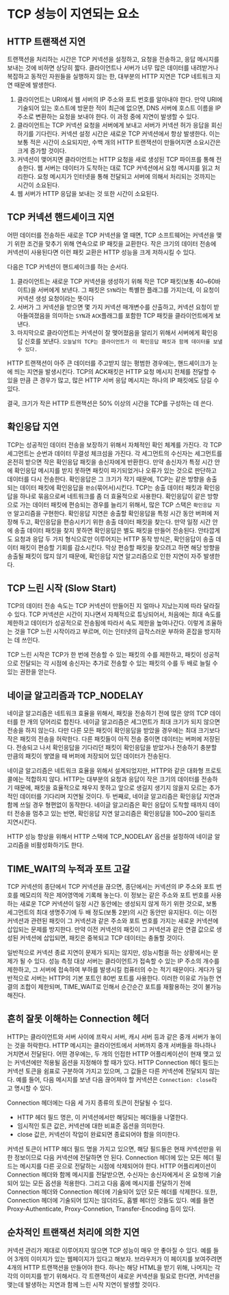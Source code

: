 # TCP 성능이 지연되는 요소

## HTTP 트랜잭션 지연
트랜잭션을 처리하는 시간은 TCP 커넥션을 설정하고, 요청을 전송하고, 응답 메시지를 보내는 것에 비하면 상당히 짧다.
클라이언트나 서버가 너무 많은 데이터를 내려받거나 복잡하고 동적인 자원들을 실행하지 않는 한, 대부분의 HTTP 지연은 TCP 네트워크 지연 때문에 발생한다.

1. 클라이언트는 URI에서 웹 서버의 IP 주소와 포트 번호를 알아내야 한다. 만약 URI에 기술되어 있는 호스트에 방문한 적이 최근에 없으면,
DNS 서버에 호스트 이름을 IP 주소로 변환하는 요청을 보내야 한다. 이 과정 중에 지연이 발생할 수 있다.
2. 클라이언트는 TCP 커넥션 요청을 서버에게 보내고 서버가 커넥션 허가 응답을 회신하기를 기다린다. 커넥션 설정 시간은 새로운 TCP 커넥션에서 
항상 발생한다. 이는 보통 적은 시간이 소요되지만, 수백 개의 HTTP 트랜잭션이 만들어지면 소요시간은 크게 증가할 것이다.
3. 커넥션이 맺어지면 클라이언트는 HTTP 요청을 새로 생성된 TCP 파이프를 통해 전송한다. 웹 서버는 데이터가 도착하는 대로 TCP 커넥션에서 요청 메시지를
읽고 처리한다. 요청 메시지가 인터넷을 통해 전달되고 서버에 의해서 처리되는 것까지는 시간이 소요된다.
4. 웹 서버가 HTTP 응답을 보내는 것 또한 시간이 소요된다.

## TCP 커넥션 핸드셰이크 지연
어떤 데이터를 전송하든 새로운 TCP 커넥션을 열 때면, TCP 소프트웨어는 커넥션을 맺기 위한 조건을 맞추기 위해 연속으로 IP 패킷을 교환한다.
작은 크기의 데이터 전송에 커넥션이 사용된다면 이런 패킷 교환은 HTTP 성능을 크게 저하시킬 수 있다.

다음은 TCP 커넥션이 핸드셰이크를 하는 순서다.

1. 클라이언트는 새로운 TCP 커넥션을 생성하기 위해 작은 TCP 패킷(보통 40~60바이트)을 서버에게 보낸다. 그 패킷은 `SYN`라는 특별한 플래그를 가지는데,
이 요청이 커넥션 생성 요청이라는 뜻이다
2. 서버가 그 커넥션을 받으면 몇 가지 커넥션 매개변수를 산출하고, 커넥션 요청이 받아들여졌음을 의미하는 `SYN`과 `ACK`플래그를 포함한 TCP 패킷을 클라이언트에게 보낸다.
3. 마지막으로 클라이언트는 커넥션이 잘 맺어졌음을 알리기 위해서 서버에게 확인응답 신호를 보낸다. `오늘날의 TCP는 클라이언트가 이 확인응답 패킷과 함께 데이터를 보낼 수 있다.`

HTTP 트랜잭션이 아주 큰 데이터를 주고받지 않는 평범한 경우에는, 핸드셰이크가 눈에 띄는 지연을 발생시킨다. TCP의 ACK패킷은 HTTP 요청 메시지 전체를 전달할 수 있을 만큼
큰 경우가 많고, 많은 HTTP 서버 응답 메시지는 하나의 IP 패킷에도 담길 수 있다.

결국, 크기가 작은 HTTP 트랜잭션은 50% 이상의 시간을 TCP를 구성하는 데 쓴다.

## 확인응답 지연
TCP는 성공적인 데이터 전송을 보장하기 위해서 자체적인 확인 체계를 가진다. 각 TCP 세그먼트는 순번과 데이터 무결성 체크섬을 가진다. 각 세그먼트의 수신자는
세그먼트를 온전히 받으면 작은 확인응답 패킷을 송신자에게 반환한다. 만약 송신자가 특정 시간 안에 확인응답 메시지를 받지 못하면 패킷이 파기되었거나 오류가 있는 것으로
판단하고 데이터를 다시 전송한다. 확인응답은 그 크기가 작기 때문에, TCP는 같은 방향을 송출되는 데이터 패킷에 확인응답을 `편승`(묶어서)시킨다. TCP는 송출 데이터 패킷과
확인응답을 하나로 묶음으로써 네트워크를 좀 더 효율적으로 사용한다. 확인응답이 같은 방향으로 가는 데이터 패킷에 편승되는 경우를 늘리기 위해서, 많은 TCP 스택은 `확인응답 지연`
알고리즘을 구현한다. 확인응답 지연은 송출할 확인응답을 특정 시간 동안 버퍼에 저장해 두고, 확인응답을 편승시키기 위한 송출 데이터 패킷을 찾는다. 만약 일정 시간 안에 송출 데이터
패킷을 찾지 못하면 확인응답은 별도 패킷을 만들어 전송된다. 안타깝게도 요청과 응답 두 가지 형식으로만 이루어지는 HTTP 동작 방식은, 확인응답이 송출 데이터 패킷이 편승할 기회를 감소시킨다.
막상 편승할 패킷을 찾으려고 하면 해당 방향을 송출될 패킷이 많지 않기 때문에, 확인응답 지연 알고리즘으로 인한 지연이 자주 발생한다.

## TCP 느린 시작 (Slow Start)
TCP의 데이터 전송 속도는 TCP 커넥션이 만들어진 지 얼마나 지났는지에 따라 달라질 수 있다. TCP 커넥션은 시간이 지나면서 자체적으로 튜닝되어서,
처음에는 최대 속도를 제한하고 데이터가 성공적으로 전송됨에 따라서 속도 제한을 높여나간다. 이렇게 조율하는 것을 TCP 느린 시작이라고 부르며, 이는 인터넷의 
급작스러운 부하와 혼잡을 방지하는 데 쓰인다.

TCP 느린 시작은 TCP가 한 번에 전송할 수 있는 패킷의 수를 제한하고, 패킷이 성공적으로 전달되는 각 시점에 송신자는 추가로 전송할 수 있는 패킷의 수를 두 배로 늘릴 수 있는 권한을 얻는다.

## 네이글 알고리즘과 TCP_NODELAY
네이글 알고리즘은 네트워크 효율을 위해서, 패킷을 전송하기 전에 많은 양의 TCP 데이터를 한 개의 덩어리로 합친다. 네이글 알고리즘은 세그먼트가 최대 크기가 되지 않으면
전송을 하지 않는다. 다만 다른 모든 패킷이 확인응답을 받았을 경우에는 최대 크기보다 작은 패킷의 전송을 허락한다. 다른 패킷들이 아직 전송 중이면 데이터는 버퍼에 저장된다.
전송되고 나서 확인응답을 기다리던 패킷이 확인응답을 받았거나 전송하기 충분할 만큼의 패킷이 쌓였을 때 버퍼에 저장되어 있던 데이터가 전송된다.

네이글 알고리즘은 네트워크 효율을 위해서 설계되었지만, HTTP와 같은 대화형 프로토콜에는 적합하지 않다. HTTP는 대부분의 요청과 응답이 작은 크기의 데이터를 전송하기 때문에,
패킷을 효율적으로 채우지 못하고 앞으로 생길지 생기지 않을지 모르는 추가적인 데이터를 기다리며 지연될 것이다. 두 번째로, 네이글 알고리즘은 확인응답 지연과 함께 쓰일 경우
형편없이 동작한다. 네이글 알고리즘은 확인 응답이 도착할 때까지 데이터 전송을 멈추고 있는 반면, 확인응답 지연 알고리즘은 확인응답을 100~200 밀리초 지연시킨다.

HTTP 성능 향상을 위해서 HTTP 스택에 TCP_NODELAY 옵션을 설정하여 네이글 알고리즘을 비활성화하기도 한다.

## TIME_WAIT의 누적과 포트 고갈
TCP 커넥션의 종단에서 TCP 커넥션을 끊으면, 종단에서는 커넥션의 IP 주소와 포트 번호를 메모리의 작은 제어영역에 기록해 놓는다. 이 정보는 같은 
주소와 포트 번호를 사용하는 새로운 TCP 커넥션이 일정 시간 동안에는 생성되지 않게 하기 위한 것으로, 보통 세그먼트의 최대 생명주기에 두 배 정도(보통 2분)의 시간 동안만
유지된다. 이는 이전 커넥션과 관련된 패킷이 그 커넥션과 같은 주소와 포트 번호를 가지는 새로운 커넥션에 삽입되는 문제를 방지한다. 만약 이전 커넥션의 패킷이 그 커넥션과 같은
연결 값으로 생성된 커넥션에 삽입되면, 패킷은 중복되고 TCP 데이터는 충돌할 것이다.

일반적으로 커넥션 종료 지연이 문제가 되지는 않지만, 성능시험을 하는 상황에서는 문제가 될 수 있다. 성능 측정 대상 서버는 클라이언트가 접속할 수 있는 IP 주소의
개수를 제한하고, 그 서버에 접속하여 부하를 발생시킬 컴퓨터의 수는 적기 때문이다. 게다가 일반적으로 서버는 HTTP의 기본 포트인 80번 포트를 사용한다. 이러한 이유로
가능한 연결의 조합이 제한되며, TIME_WAIT로 인해서 순간순간 포트를 재활용하는 것이 불가능해진다.

## 흔히 잘못 이해하는 Connection 헤더
HTTP는 클라이언트와 서버 사이에 프락시 서버, 캐시 서버 등과 같은 중개 서버가 놓이는 것을 허락한다. HTTP 메시지는 클라이언트에서 서버까지 중개 서버들을 하나하나
거치면서 전달된다.
어떤 경우에는, 두 개의 인접한 HTTP 어플리케이션이 현재 맺고 있는 커넥션에만 적용될 옵션을 지정해야 할 때가 있다. HTTP Connection 헤더 필드는 커넥션 토큰을
쉼표로 구분하여 가지고 있으며, 그 값들은 다른 커넥션에 전달되지 않는다. 예를 들어, 다음 메시지를 보낸 다음 끊어져야 할 커넥션은 `Connection: close`라고 명시할 수 있다.

Connection 헤더에는 다음 세 가지 종류의 토큰이 전달될 수 있다.
- HTTP 헤더 필드 명은, 이 커넥션에서만 해당되는 헤더들을 나열한다.
- 임시적인 토큰 값은, 커넥션에 대한 비표준 옵션을 의미한다.
- close 값은, 커넥션이 작업이 완료되면 종료되어야 함을 의미한다.

커넥션 토큰이 HTTP 헤더 필드 명을 가지고 있으면, 해당 필드들은 현재 커넥션만을 위한 정보이므로 다음 커넥션에 전달하면 안 된다. Connection 헤더에 있는
모든 헤더 필드는 메시지를 다른 곳으로 전달하는 시점에 삭제되어야 한다. HTTP 어플리케이션이 Connection 헤더와 함께 메시지를 전달받으면, 수신자는 송신자에게서 온 요청에
기술되어 있는 모든 옵션을 적용한다. 그리고 다음 홉에 메시지를 전달하기 전에 Connection 헤더와 Connection 헤더에 기술되어 있던 모든 헤더를 삭제한다.
또한, Connection 헤더에 기술되어 있지는 않더라도, 홉별 헤더인 것들도 있다. 예를 들면 Proxy-Authenticate, Proxy-Connetion, Transfer-Encoding 등이 있다.

## 순차적인 트랜잭션 처리에 의한 지연
커넥션 관리가 제대로 이루어지지 않으면 TCP 성능이 매우 안 좋아질 수 있다. 예를 들어 3개의 이미지가 있는 웹페이지가 있다고 해보자.
브라우저가 이 페이지를 보여주려면 4개의 HTTP 트랜잭션을 만들어야 한다. 하나는 해당 HTML을 받기 위해, 나머지는 각각의 이미지를 받기 위해서다.
각 트랜잭션이 새로운 커넥션을 필요로 한다면, 커넥션을 맺는데 발생하는 지연과 함께 느린 시작 지연이 발생할 것이다.

